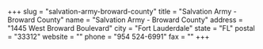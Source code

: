 +++
slug = "salvation-army-broward-county"
title = "Salvation Army - Broward County"
name = "Salvation Army - Broward County"
address = "1445 West Broward Boulevard"
city = "Fort Lauderdale"
state = "FL"
postal = "33312"
website = ""
phone = "954 524-6991"
fax = ""
+++

